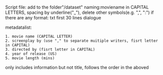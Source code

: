 Script file:
add to the folder"/dataset"
naming:moviename in CAPITAL LETTERS, spacing by underline("_"), delete other symbols(e.g. ",", ":") if there are any
format: txt
first 30 lines dialogue

metadatalist:
```
1. movie name (CAPITAL LETTER)
2. screenplay by (use "," to separate muitiple writers, fisrt letter in CAPITAL)
3. directed by (fisrt letter in CAPITAL)
4. year of release (US)
5. movie length (mins)
```
only includes information but not title, follows the order in the aboved
